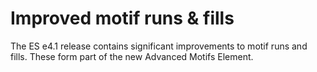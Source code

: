 # Improved motif runs & fills

The ES e4.1 release contains significant improvements to motif runs and fills. These form part of the new Advanced Motifs Element.
